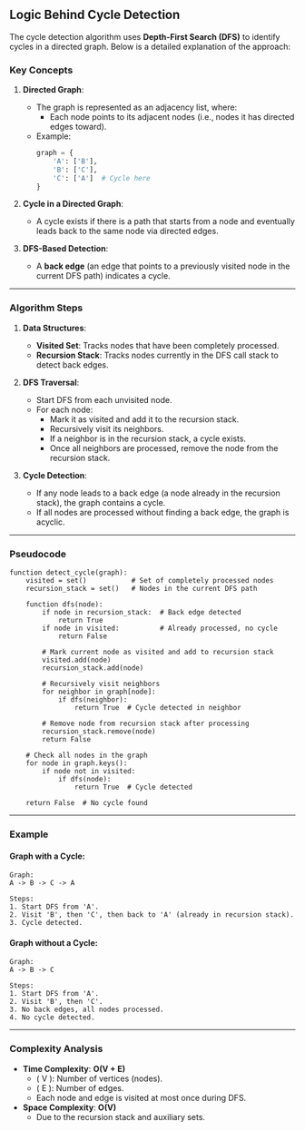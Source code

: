 ## **Logic Behind Cycle Detection**

The cycle detection algorithm uses **Depth-First Search (DFS)** to identify cycles in a directed graph. Below is a detailed explanation of the approach:

### **Key Concepts**

1. **Directed Graph**:

   - The graph is represented as an adjacency list, where:
     - Each node points to its adjacent nodes (i.e., nodes it has directed edges toward).
   - Example:
     ```python
     graph = {
         'A': ['B'],
         'B': ['C'],
         'C': ['A']  # Cycle here
     }
     ```

2. **Cycle in a Directed Graph**:

   - A cycle exists if there is a path that starts from a node and eventually leads back to the same node via directed edges.

3. **DFS-Based Detection**:
   - A **back edge** (an edge that points to a previously visited node in the current DFS path) indicates a cycle.

---

### **Algorithm Steps**

1. **Data Structures**:

   - **Visited Set**: Tracks nodes that have been completely processed.
   - **Recursion Stack**: Tracks nodes currently in the DFS call stack to detect back edges.

2. **DFS Traversal**:

   - Start DFS from each unvisited node.
   - For each node:
     - Mark it as visited and add it to the recursion stack.
     - Recursively visit its neighbors.
     - If a neighbor is in the recursion stack, a cycle exists.
     - Once all neighbors are processed, remove the node from the recursion stack.

3. **Cycle Detection**:
   - If any node leads to a back edge (a node already in the recursion stack), the graph contains a cycle.
   - If all nodes are processed without finding a back edge, the graph is acyclic.

---

### **Pseudocode**

```text
function detect_cycle(graph):
    visited = set()           # Set of completely processed nodes
    recursion_stack = set()   # Nodes in the current DFS path

    function dfs(node):
        if node in recursion_stack:  # Back edge detected
            return True
        if node in visited:          # Already processed, no cycle
            return False

        # Mark current node as visited and add to recursion stack
        visited.add(node)
        recursion_stack.add(node)

        # Recursively visit neighbors
        for neighbor in graph[node]:
            if dfs(neighbor):
                return True  # Cycle detected in neighbor

        # Remove node from recursion stack after processing
        recursion_stack.remove(node)
        return False

    # Check all nodes in the graph
    for node in graph.keys():
        if node not in visited:
            if dfs(node):
                return True  # Cycle detected

    return False  # No cycle found
```

---

### **Example**

#### Graph with a Cycle:

```text
Graph:
A -> B -> C -> A

Steps:
1. Start DFS from 'A'.
2. Visit 'B', then 'C', then back to 'A' (already in recursion stack).
3. Cycle detected.
```

#### Graph without a Cycle:

```text
Graph:
A -> B -> C

Steps:
1. Start DFS from 'A'.
2. Visit 'B', then 'C'.
3. No back edges, all nodes processed.
4. No cycle detected.
```

---

### **Complexity Analysis**

- **Time Complexity**: **O(V + E)**
  - \( V \): Number of vertices (nodes).
  - \( E \): Number of edges.
  - Each node and edge is visited at most once during DFS.
- **Space Complexity**: **O(V)**
  - Due to the recursion stack and auxiliary sets.
